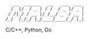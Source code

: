 ```  
   __  ______   __   ___  ___ 
  /  |/  / _ | / /  / _ )/ _ |
 / /|_/ / __ |/ /__/ _  / __ |
/_/  /_/_/ |_/____/____/_/ |_|
```                              
C/C++, Python, Go
